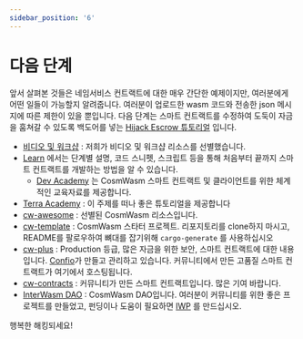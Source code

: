 ```yaml
---
sidebar_position: '6'
---
```


# 다음 단계

앞서 살펴본 것들은 네임서비스 컨트랙트에 대한 매우 간단한 예제이지만, 여러분에게 어떤 일들이 가능할지 알려줍니다. 여러분이 업로드한 wasm 코드와 전송한 json 메시지에 따른 제한이 있을 뿐입니다. 다음 단계는 스마트 컨트랙트를 수정하여 도둑이 자금을 훔쳐갈 수 있도록 백도어를 넣는 [Hijack Escrow 튜토리얼](/tutorials/hijack-escrow/intro) 입니다.

- [비디오 및 워크샵](/tutorials/videos-workshops) : 저희가 비디오 및 워크샵 리소스를 선별했습니다.
- [Learn](/tutorials/simple-option/intro) 에서는 단계별 설명, 코드 스니펫, 스크립트 등을 통해 처음부터 끝까지 스마트 컨트랙트를 개발하는 방법을 알 수 있습니다.
    - [Dev Academy](/dev-academy/intro) 는 CosmWasm 스마트 컨트랙트 및 클라이언트를 위한 체계적인 교육자료를 제공합니다.
- [Terra Academy](https://academy.terra.money/courses/cosmwasm-smart-contracts-i) :  이 주제를 떠나 좋은 튜토리얼을 제공합니다
- [cw-awesome](https://github.com/InterWasm/cw-awesome) : 선별된 CosmWasm 리소스입니다.
- [cw-template](https://github.com/CosmWasm/cw-template) : CosmWasm 스타터 프로젝트. 리포지토리를 clone하지 마시고, README를 팔로우하여 뼈대를 잡기위해  `cargo-generate` 를 사용하십시오
- [cw-plus](https://github.com/CosmWasm/cw-plus) : Production 등급, 많은 자금을 위한 보안, 스마트 컨트랙트에 대한 내용입니다. [Confio](https://confio.gmbh/)가 만들고 관리하고 있습니다. 커뮤니티에서 만든 고품질 스마트 컨트랙트가 여기에서 호스팅됩니다.
- [cw-contracts](https://github.com/InterWasm/cw-contracts) : 커뮤니티가 만든 스마트 컨트랙트입니다. 많은 기여 바랍니다.
- [InterWasm DAO](https://github.com/InterWasm/DAO) : CosmWasm DAO입니다. 여러분이 커뮤니티를 위한 좋은 프로젝트를 만들었고, 펀딩이나 도움이 필요하면 [IWP](https://github.com/InterWasm/DAO#interwasm-proposalsiwps) 를 만드십시오.

행복한 해킹되세요!
